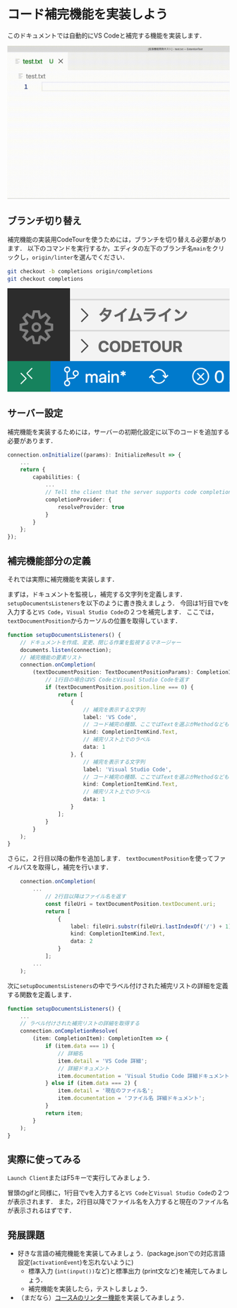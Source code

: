 # コード補完機能を実装しよう

このドキュメントでは自動的にVS Codeと補完する機能を実装します．

![補完機能の利用方法](../../images/usage_completion.gif)

## ブランチ切り替え

補完機能の実装用CodeTourを使うためには，ブランチを切り替える必要があります．
以下のコマンドを実行するか，エディタの左下のブランチ名`main`をクリックし，`origin/linter`を選んでください．

```sh
git checkout -b completions origin/completions
git checkout completions
```

![ブランチの変更](../../images/expert_branch.png)

## サーバー設定

補完機能を実装するためには，サーバーの初期化設定に以下のコードを追加する必要があります．

```ts
connection.onInitialize((params): InitializeResult => {
    ...
    return {
        capabilities: {
            ...
            // Tell the client that the server supports code completion
            completionProvider: {
                resolveProvider: true
            }
        }
    };
});
```

## 補完機能部分の定義

それでは実際に補完機能を実装します．

まずは，ドキュメントを監視し，補完する文字列を定義します．
`setupDocumentsListeners`を以下のように書き換えましょう．
今回は1行目でvを入力すると`VS Code`，`Visual Studio Code`の２つを補完します．
ここでは，`textDocumentPosition`からカーソルの位置を取得しています．

```ts
function setupDocumentsListeners() {
	// ドキュメントを作成、変更、閉じる作業を監視するマネージャー
	documents.listen(connection);
	// 補完機能の要素リスト
	connection.onCompletion(
		(textDocumentPosition: TextDocumentPositionParams): CompletionItem[] => {
			// 1行目の場合はVS CodeとVisual Studio Codeを返す
			if (textDocumentPosition.position.line === 0) {
				return [
					{
						// 補完を表示する文字列
						label: 'VS Code',
						// コード補完の種類、ここではTextを選ぶがMethodなどもある
						kind: CompletionItemKind.Text,
						// 補完リスト上でのラベル
						data: 1
					}, {
						// 補完を表示する文字列
						label: 'Visual Studio Code',
						// コード補完の種類、ここではTextを選ぶがMethodなどもある
						kind: CompletionItemKind.Text,
						// 補完リスト上でのラベル
						data: 1
					}
				];
			}
		}
	);
}
```

さらに，２行目以降の動作を追加します．
`textDocumentPosition`を使ってファイルパスを取得し，補完を行います．

```ts
	connection.onCompletion(
		...
			// 2行目以降はファイル名を返す
			const fileUri = textDocumentPosition.textDocument.uri;
			return [
				{
					label: fileUri.substr(fileUri.lastIndexOf('/') + 1),
					kind: CompletionItemKind.Text,
					data: 2
				}
			];
		...
	);
```

次に`setupDocumentsListeners`の中でラベル付けされた補完リストの詳細を定義する関数を定義します．

```ts
function setupDocumentsListeners() {
    ...
	// ラベル付けされた補完リストの詳細を取得する
	connection.onCompletionResolve(
		(item: CompletionItem): CompletionItem => {
			if (item.data === 1) {
				// 詳細名
				item.detail = 'VS Code 詳細';
				// 詳細ドキュメント
				item.documentation = 'Visual Studio Code 詳細ドキュメント';
			} else if (item.data === 2) {
				item.detail = '現在のファイル名';
				item.documentation = 'ファイル名 詳細ドキュメント';
			}
			return item;
		}
	);
}
```

## 実際に使ってみる

`Launch Client`またはF5キーで実行してみましょう．

冒頭のgifと同様に，1行目でvを入力すると`VS Code`と`Visual Studio Code`の２つが表示されます．
また，2行目以降でファイル名を入力すると現在のファイル名が表示されるはずです．

## 発展課題

* 好きな言語の補完機能を実装してみましょう．(package.jsonでの対応言語設定(`activationEvent`)を忘れないように)
  * 標準入力 (`int(input())`など)と標準出力 (print文など)を補完してみましょう．
  * 補完機能を実装したら，テストしましょう．
* （まだなら）[コースAのリンター機能](https://github.com/vscodejp/handson-hello-vscode-extension/blob/main/docs/expert/02_linter.md)を実装してみましょう．

